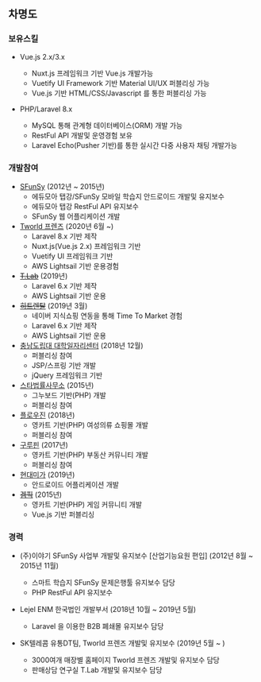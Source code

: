 ## 차명도

### 보유스킬
- Vue.js 2.x/3.x
    - Nuxt.js 프레임워크 기반 Vue.js 개발가능
    - Vuetify UI Framework 기반 Material UI/UX 퍼블리싱 가능
    - Vue.js 기반 HTML/CSS/Javascript 를 통한 퍼블리싱 가능
    
- PHP/Laravel 8.x
    - MySQL 통해 관계형 데이터베이스(ORM) 개발 가능
    - RestFul API 개발및 운영경험 보유
    - Laravel Echo(Pusher 기반)를 통한 실시간 다중 사용자 채팅 개발가능
    
### 개발참여
- [SFunSy](http://sfunsy.edumoa.com) (2012년 ~ 2015년)
    - 에듀모아 탭강/SFunSy 모바일 학습지 안드로이드 개발및 유지보수
    - 에듀모아 탭강 RestFul API 유지보수
    - SFunSy 웹 어플리케이션 개발
- [Tworld 프렌즈](https://tworldfriends.co.kr) (2020년 6월 ~)
    - Laravel 8.x 기반 제작
    - Nuxt.js(Vue.js 2.x) 프레임워크 기반
    - Vuetify UI 프레임워크 기반
    - AWS Lightsail 기반 운용경험
- [~~T.Lab~~](skt.world) (2019년)
    - Laravel 6.x 기반 제작
    - AWS Lightsail 기반 운용
- [~~히트렌탈~~](https://hitrental.co.kr) (2019년 3월)
    - 네이버 지식쇼핑 연동을 통해 Time To Market 경험
    - Laravel 6.x 기반 제작
    - AWS Lightsail 기반 운용
- [충남도립대 대학일자리센터](https://job.cnsu.ac.kr) (2018년 12월)
    - 퍼블리싱 참여
    - JSP/스프링 기반 개발
    - jQuery 프레임워크 기반
- [스타법률사무소](https://www.star-law.com) (2015년)
    - 그누보드 기반(PHP) 개발
    - 퍼블리싱 참여
- [플로우진](https://flow-jeans.com) (2018년)
    - 영카트 기반(PHP) 여성의류 쇼핑몰 개발
    - 퍼블리싱 참여
- [구루핀](https://gurupin.co.kr) (2017년)
    - 영카트 기반(PHP) 부동산 커뮤니티 개발
    - 퍼블리싱 참여
- [현대미가](https://play.google.com/store/apps/details?id=com.hyundaimiga.hyundaimigaapp&hl=ko&gl=US) (2019년)
    - 안드로이드 어플리케이션 개발 
- [~~겜픽~~](https://gempic.kr) (2015년)
    - 영카트 기반(PHP) 게임 커뮤니티 개발
    - Vue.js 기반 퍼블리싱

### 경력

- (주)이야기 SFunSy 사업부 개발및 유지보수 [산업기능요원 편입] (2012년 8월 ~ 2015년 11월)
    - 스마트 학습지 SFunSy 문제은행툴 유지보수 담당
    - PHP RestFul API 유지보수
    
- Lejel ENM 한국법인 개발부서 (2018년 10월 ~ 2019년 5월)
    - Laravel 을 이용한 B2B 폐쇄몰 유지보수 담당
     
- SK텔레콤 유통DT팀, Tworld 프렌즈 개발및 유지보수 (2019년 5월 ~ )
    - 3000여개 매장별 홈페이지 Tworld 프렌즈 개발및 유지보수 담당
    - 판매상담 연구실 T.Lab 개발및 유지보수 담당
